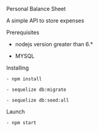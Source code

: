 Personal Balance Sheet

A simple API to store expenses 

Prerequisites

- nodejs version greater than  6.*

- MYSQL 

Installing

    - npm install
    
    - sequelize db:migrate
    
    - sequelize db:seed:all
 
Launch

    - npm start